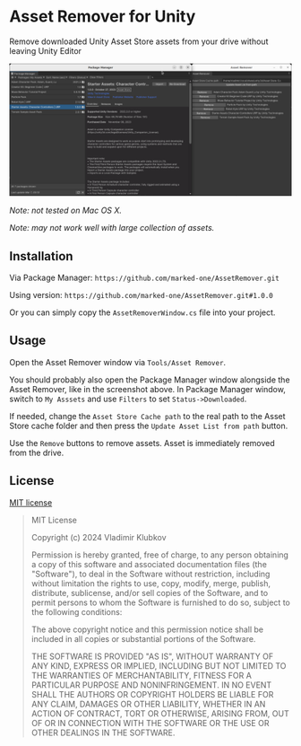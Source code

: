 # Asset Remover for Unity

Remove downloaded Unity Asset Store assets from your drive without leaving Unity Editor

![Screenshot](.github/screenshot.png)

_Note: not tested on Mac OS X._

_Note: may not work well with large collection of assets._


## Installation

Via Package Manager: `https://github.com/marked-one/AssetRemover.git`

Using version: `https://github.com/marked-one/AssetRemover.git#1.0.0`

Or you can simply copy the `AssetRemoverWindow.cs` file into your project.


## Usage

Open the Asset Remover window via `Tools/Asset Remover`.

You should probably also open the Package Manager window alongside the Asset Remover, like in the screenshot above. In Package Manager window, switch to `My Asssets` and use `Filters` to set `Status->Downloaded`. 

If needed, change the `Asset Store Cache path` to the real path to the Asset Store cache folder and then press the `Update Asset List from path` button.

Use the `Remove` buttons to remove assets. Asset is immediately removed from the drive.


## License

[MIT license](LICENSE.md)

> MIT License
>
> Copyright (c) 2024 Vladimir Klubkov
>
> Permission is hereby granted, free of charge, to any person obtaining a copy
of this software and associated documentation files (the "Software"), to deal
in the Software without restriction, including without limitation the rights
to use, copy, modify, merge, publish, distribute, sublicense, and/or sell
copies of the Software, and to permit persons to whom the Software is
furnished to do so, subject to the following conditions:
>
> The above copyright notice and this permission notice shall be included in all
copies or substantial portions of the Software.
>
> THE SOFTWARE IS PROVIDED "AS IS", WITHOUT WARRANTY OF ANY KIND, EXPRESS OR
IMPLIED, INCLUDING BUT NOT LIMITED TO THE WARRANTIES OF MERCHANTABILITY,
FITNESS FOR A PARTICULAR PURPOSE AND NONINFRINGEMENT. IN NO EVENT SHALL THE
AUTHORS OR COPYRIGHT HOLDERS BE LIABLE FOR ANY CLAIM, DAMAGES OR OTHER
LIABILITY, WHETHER IN AN ACTION OF CONTRACT, TORT OR OTHERWISE, ARISING FROM,
OUT OF OR IN CONNECTION WITH THE SOFTWARE OR THE USE OR OTHER DEALINGS IN THE
SOFTWARE.
